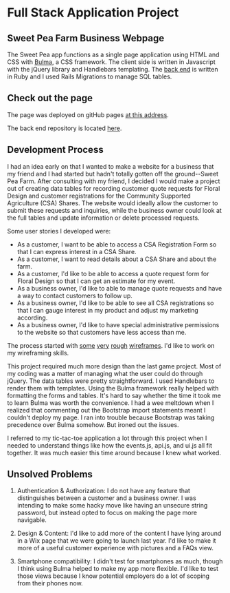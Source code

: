 # Full Stack Application Project

## Sweet Pea Farm Business Webpage

The Sweet Pea app functions as a single page application using HTML and CSS with [Bulma](http://bulma.io/), a CSS framework. The client side is written in Javascript with the jQuery library and Handlebars templating. The [back end](https://github.com/itbeauregard/sweet-pea-back-end) is written in Ruby and I used Rails Migrations to manage SQL tables.

## Check out the page

The page was deployed on gitHub pages [at this address](https://itbeauregard.github.io/sweet-pea-front-end/).

The back end repository is located [here](https://github.com/itbeauregard/sweet-pea-back-end).

## Development Process

I had an idea early on that I wanted to make a website for a business that my friend and I had started but hadn't totally gotten off the ground--Sweet Pea Farm. After consulting with my friend, I decided I would make a project out of creating data tables for recording customer quote requests for Floral Design and customer registrations for the Community Supported Agriculture (CSA) Shares. The website would ideally allow the customer to submit these requests and inquiries, while the business owner could look at the full tables and update information or delete processed requests.

Some user stories I developed were:
* As a customer, I want to be able to access a CSA Registration Form so that I can express interest in a CSA Share.
* As a customer, I want to read details about a CSA Share and about the farm.
* As a customer, I'd like to be able to access a quote request form for Floral Design so that I can get an estimate for my event.
* As a business owner, I'd like to able to manage quote requests and have a way to contact customers to follow up.
* As a business owner, I'd like to be able to see all CSA registrations so that I can gauge interest in my product and adjust my marketing according.
* As a business owner, I'd like to have special administrative permissions to the website so that customers have less access than me.

The process started with [some](http://imgur.com/bzJJ41v) [very](http://imgur.com/9WHSpJV) [rough](http://imgur.com/i6CpDsH) [wireframes](http://imgur.com/2bTdEHE). I'd like to work on my wireframing skills.

This project required much more design than the last game project. Most of my coding was a matter of managing what the user could do through jQuery. The data tables were pretty straightforward. I used Handlebars to render them with templates. Using the Bulma framework really helped with formatting the forms and tables. It's hard to say whether the time it took me to learn Bulma was worth the convenience. I had a wee meltdown when I realized that commenting out the Bootstrap import statements meant I couldn't deploy my page. I ran into trouble because Bootstrap was taking precedence over Bulma somehow. But ironed out the issues.

I referred to my tic-tac-toe application a lot through this project when I needed to understand things like how the events.js, api.js, and ui.js all fit together. It was much easier this time around because I knew what worked.


## Unsolved Problems

1. Authentication & Authorization: I do not have any feature that distinguishes between a customer and a business owner. I was intending to make some hacky move like having an unsecure string password, but instead opted to focus on making the page more navigable.

2. Design & Content: I'd like to add more of the content I have lying around in a Wix page that we were going to launch last year. I'd like to make it more of a useful customer experience with pictures and a FAQs view.

3. Smartphone compatibility: I didn't test for smartphones as much, though I think using Bulma helped to make my app more flexible. I'd like to test those views because I know potential employers do a lot of scoping from their phones now. 
